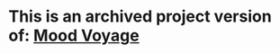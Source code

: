 # This is an archived project version of: [Mood Voyage](https://github.com/silveralcid/Mood-Voyage)
